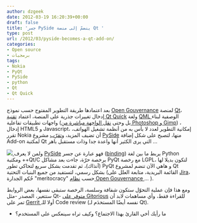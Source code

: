 ```yaml
---
author: dzgeek
date: 2012-03-19 16:20:39+00:00
draft: false
title: 'جسر PySide ينضمّ إلى منصة Qt '
type: post
url: /2012/03/pyside-becomes-a-qt-add-on/
categories:
- Open source
- برمجيات
tags:
- Nokia
- PyQt
- PySide
- python
- Qt
- Qt Quick
---
```


بعد اعتمادها طريقة التطوير المفتوح حسب نموذج [Open Gouvernance](http://labs.qt.nokia.com/2010/06/03/qt-and-open-governance/) لمنصة [Qt](http://qt.nokia.com/)، إدخال تغييرات جذرية على المنصة، اعتماد [تقنية Qt Quick](http://qt.nokia.com/qtquick/) ولغة [QML ](http://en.wikipedia.org/wiki/QML)الوصفية لبناء واجهات تطبيقات تفاعلية (بل وحتى [نقل الواجهة مباشرة من Photoshop و Gimp](http://labs.qt.nokia.com/2010/10/19/exporting-qml-from-photoshop-and-gimp/)) ، إدخال HTML5 و Javascript، إمكانية التطوير لعدد لا بأس به من أنظمة تشغيل الهواتف، تقرر Nokia أن تضيف المزيد، و[تقرّب](http://www.pyside.org/2012/03/pyside-becomes-a-qt-add-on/) مشروع [PySide](http://www.pyside.org/) منها، لتصبح على شكل إضافة Add-on لمكتبة Qt التي يرى الكثير أنها واعدة جدا وذات مستقبل باهر ...

[![](http://www.it-scoop.com/wp-content/uploads/2012/03/PySide.png)
](http://www.it-scoop.com/wp-content/uploads/2012/03/PySide.png)ولمن لا يعرف [PySide](http://en.wikipedia.org/wiki/PySide) فهو عبارة عن جسر ([binding](http://en.wikipedia.org/wiki/Language_binding)) يربط ما بين لغة Python ومكتبة ++Qt/C برخصة حرّة، جاءت بعد مشاكل PyQt مع رخصة LGPL، لتكون بديلا لها (آنذاك)، ثم تقدمت بشكل سريع لتحاكي تطور PyQt و هاهي الآن تنضم لمشروع Qt بشكل رسمي، لتستفيد من جميع البنيات التحتية (القائمة البريدية، متابعة العلل على [Jira](https://bugreports.qt-project.org/secure/Dashboard.jspa)، حُكم الجدارة "meritocracy" حسب [نظام Open Gouvernance ](http://wiki.qt-project.org/The_Qt_Governance_Model)... ).

ومع هذا فإن عملية التحوّل ستكون شفافة وسلسة، الرخصة ستبقى نفسها، بعض الروابط ستتغير، المصدر -مثل Qt- [متوفر على Gitorious](http://qt.gitorious.org/pyside) للقراءة فقط، وأي مساهمات لابد أن تمر على [Gerrit ](http://codereview.qt-project.org/login/mine)أولا للـ Code review (نفسه أيضًا المستخدَم لـ Qt).

- ما رأيك أخي القارئ بهذا الاجتماع؟ وكيف تراه سينعكس على المستخدم؟
